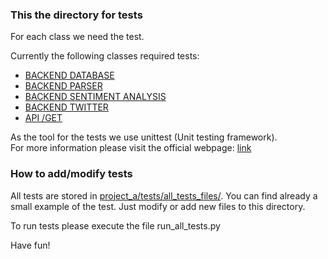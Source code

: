 ### This the directory for tests  

For each class we need the test.

Currently the following classes required tests:
- [BACKEND DATABASE](https://github.com/kurbakov/project_a/tree/master/backend/classes/class_database.py)
- [BACKEND PARSER](https://github.com/kurbakov/project_a/tree/master/backend/classes/class_parser.py)
- [BACKEND SENTIMENT ANALYSIS](https://github.com/kurbakov/project_a/tree/master/backend/classes/class_sentiment_analysis.py)
- [BACKEND TWITTER](https://github.com/kurbakov/project_a/tree/master/backend/classes/class_twitter.py)
- [API /GET](https://github.com/kurbakov/project_a/blob/master/api/scr/__init__.py)

As the tool for the tests we use unittest (Unit testing framework).  
For more information please visit the official webpage: [link](https://docs.python.org/2/library/unittest.html)

### How to add/modify tests

All tests are stored in [project_a/tests/all_tests_files/](https://github.com/kurbakov/project_a/tree/master/tests/all_tests_files).
You can find already a small example of the test. Just modify or add new files to this directory.

To run tests please execute the file run_all_tests.py

Have fun!
